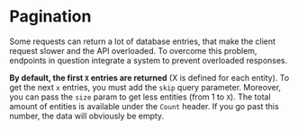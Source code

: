 # Pagination

Some requests can return a lot of database entries, that make the client request slower and the API overloaded. To overcome this problem, endpoints in question integrate a system to prevent overloaded responses.

**By default, the first `X` entries are returned** (X is defined for each entity). To get the next `x` entries, you must add the `skip` query parameter. Moreover, you can pass the `size` param to get less entities (from 1 to `X`). The total amount of entities is available under the `Count` header. If you go past this number, the data will obviously be empty.
